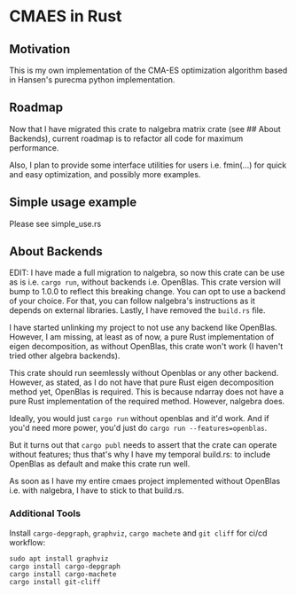 # CMAES in Rust

## Motivation

This is my own implementation of the CMA-ES optimization algorithm based in Hansen's purecma python implementation.

## Roadmap

Now that I have migrated this crate to nalgebra matrix crate (see ## About Backends), current roadmap is to refactor all code for maximum performance.

Also, I plan to provide some interface utilities for users i.e. fmin(...) for quick and easy optimization, and possibly more examples.

## Simple usage example

Please see simple_use.rs

## About Backends

EDIT: I have made a full migration to nalgebra, so now this crate can be use as is i.e. `cargo run`, without backends i.e. OpenBlas. This crate version will bump to 1.0.0 to reflect this breaking change. You can opt to use a backend of your choice. For that, you can follow nalgebra's instructions as it depends on external libraries. Lastly, I have removed the `build.rs` file.

I have started unlinking my project to not use any backend like OpenBlas. However, I am  missing, at least as of now, a pure Rust implementation of eigen decomposition, as without OpenBlas, this crate won't work (I haven't tried other algebra backends).

This crate should run seemlessly without Openblas or any other backend. However, as stated, as I do not have that pure Rust eigen decomposition method yet, OpenBlas is required. This is because ndarray does not have a pure Rust implementation of the required method. However, nalgebra does. 

Ideally, you would just `cargo run` without openblas and it'd work. And if you'd need more power, you'd just do `cargo run --features=openblas`.

But it turns out that `cargo publ` needs to assert that the crate can operate without features; thus that's why I have my temporal build.rs: to include OpenBlas as default and make this crate run well.

As soon as I have my entire cmaes project implemented without OpenBlas i.e. with nalgebra, I have to stick to that build.rs.

### Additional Tools

Install `cargo-depgraph`, `graphviz`, `cargo machete` and `git cliff` for ci/cd workflow:

```
sudo apt install graphviz
cargo install cargo-depgraph
cargo install cargo-machete
cargo install git-cliff
```